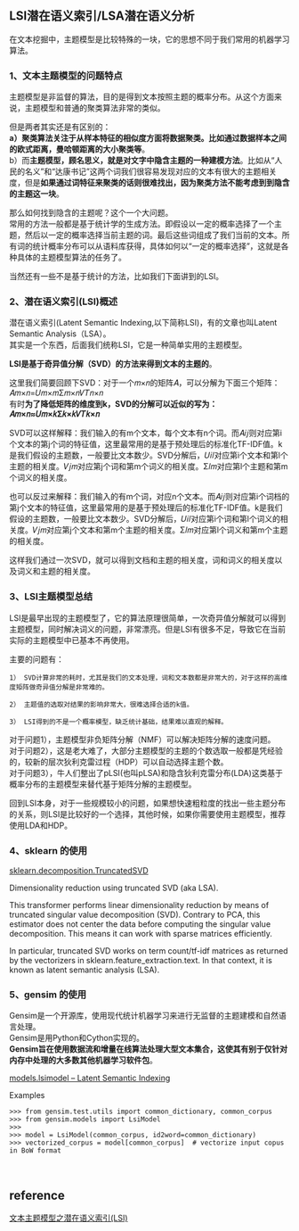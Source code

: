 ## LSI潜在语义索引/LSA潜在语义分析
在文本挖掘中，主题模型是比较特殊的一块，它的思想不同于我们常用的机器学习算法。
### 1、文本主题模型的问题特点
主题模型是非监督的算法，目的是得到文本按照主题的概率分布。从这个方面来说，主题模型和普通的聚类算法非常的类似。

但是两者其实还是有区别的：  
**a）聚类算法关注于从样本特征的相似度方面将数据聚类。比如通过数据样本之间的欧式距离，曼哈顿距离的大小聚类等**。  
b）而**主题模型，顾名思义，就是对文字中隐含主题的一种建模方法**。比如从“人民的名义”和“达康书记”这两个词我们很容易发现对应的文本有很大的主题相关度，但是**如果通过词特征来聚类的话则很难找出，因为聚类方法不能考虑到到隐含的主题这一块**。

那么如何找到隐含的主题呢？这个一个大问题。  
常用的方法一般都是基于统计学的生成方法。即假设以一定的概率选择了一个主题，然后以一定的概率选择当前主题的词。最后这些词组成了我们当前的文本。所有词的统计概率分布可以从语料库获得，具体如何以“一定的概率选择”，这就是各种具体的主题模型算法的任务了。

当然还有一些不是基于统计的方法，比如我们下面讲到的LSI。
### 2、潜在语义索引(LSI)概述
潜在语义索引(Latent Semantic Indexing,以下简称LSI)，有的文章也叫Latent Semantic  Analysis（LSA）。  
其实是一个东西，后面我们统称LSI，它是一种简单实用的主题模型。

**LSI是基于奇异值分解（SVD）的方法来得到文本的主题的**。

这里我们简要回顾下SVD：对于一个𝑚×𝑛的矩阵𝐴，可以分解为下面三个矩阵：𝐴𝑚×𝑛=𝑈𝑚×𝑚Σ𝑚×𝑛𝑉𝑇𝑛×𝑛   
有时**为了降低矩阵的维度到k，SVD的分解可以近似的写为：𝐴𝑚×𝑛≈𝑈𝑚×𝑘Σ𝑘×𝑘𝑉𝑇𝑘×𝑛**

SVD可以这样解释：我们输入的有m个文本，每个文本有n个词。而𝐴𝑖𝑗则对应第i个文本的第j个词的特征值，这里最常用的是基于预处理后的标准化TF-IDF值。k是我们假设的主题数，一般要比文本数少。SVD分解后，𝑈𝑖𝑙对应第i个文本和第l个主题的相关度。𝑉𝑗𝑚对应第j个词和第m个词义的相关度。Σ𝑙𝑚对应第l个主题和第m个词义的相关度。

也可以反过来解释：我们输入的有m个词，对应n个文本。而𝐴𝑖𝑗则对应第i个词档的第j个文本的特征值，这里最常用的是基于预处理后的标准化TF-IDF值。k是我们假设的主题数，一般要比文本数少。SVD分解后，𝑈𝑖𝑙对应第i个词和第l个词义的相关度。𝑉𝑗𝑚对应第j个文本和第m个主题的相关度。Σ𝑙𝑚对应第l个词义和第m个主题的相关度。

这样我们通过一次SVD，就可以得到文档和主题的相关度，词和词义的相关度以及词义和主题的相关度。
### 3、LSI主题模型总结
LSI是最早出现的主题模型了，它的算法原理很简单，一次奇异值分解就可以得到主题模型，同时解决词义的问题，非常漂亮。但是LSI有很多不足，导致它在当前实际的主题模型中已基本不再使用。

主要的问题有：  
```
1） SVD计算非常的耗时，尤其是我们的文本处理，词和文本数都是非常大的，对于这样的高维度矩阵做奇异值分解是非常难的。

2） 主题值的选取对结果的影响非常大，很难选择合适的k值。

3） LSI得到的不是一个概率模型，缺乏统计基础，结果难以直观的解释。
```
对于问题1），主题模型非负矩阵分解（NMF）可以解决矩阵分解的速度问题。  
对于问题2），这是老大难了，大部分主题模型的主题的个数选取一般都是凭经验的，较新的层次狄利克雷过程（HDP）可以自动选择主题个数。  
对于问题3），牛人们整出了pLSI(也叫pLSA)和隐含狄利克雷分布(LDA)这类基于概率分布的主题模型来替代基于矩阵分解的主题模型。

回到LSI本身，对于一些规模较小的问题，如果想快速粗粒度的找出一些主题分布的关系，则LSI是比较好的一个选择，其他时候，如果你需要使用主题模型，推荐使用LDA和HDP。

### 4、sklearn 的使用
[sklearn.decomposition.TruncatedSVD](https://scikit-learn.org/stable/modules/generated/sklearn.decomposition.TruncatedSVD.html)  

Dimensionality reduction using truncated SVD (aka LSA).

This transformer performs linear dimensionality reduction by means of truncated singular value decomposition (SVD). Contrary to PCA, this estimator does not center the data before computing the singular value decomposition. This means it can work with sparse matrices efficiently.

In particular, truncated SVD works on term count/tf-idf matrices as returned by the vectorizers in sklearn.feature_extraction.text. In that context, it is known as latent semantic analysis (LSA).

### 5、gensim 的使用
Gensim是一个开源库，使用现代统计机器学习来进行无监督的主题建模和自然语言处理。  
Gensim是用Python和Cython实现的。  
**Gensim旨在使用数据流和增量在线算法处理大型文本集合，这使其有别于仅针对内存中处理的大多数其他机器学习软件包**。 


[models.lsimodel – Latent Semantic Indexing](https://radimrehurek.com/gensim/models/lsimodel.html)

Examples
```
>>> from gensim.test.utils import common_dictionary, common_corpus
>>> from gensim.models import LsiModel
>>>
>>> model = LsiModel(common_corpus, id2word=common_dictionary)
>>> vectorized_corpus = model[common_corpus]  # vectorize input copus in BoW format
```

&nbsp;
## reference
[文本主题模型之潜在语义索引(LSI)](https://www.cnblogs.com/pinard/p/6805861.html)
